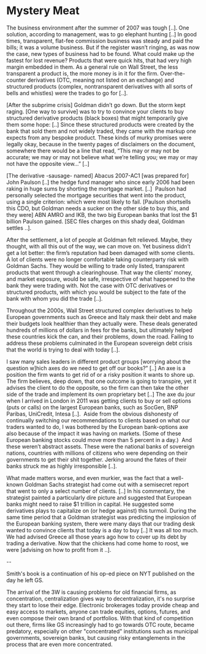 # Mystery Meat

The business environment after the summer of 2007 was tough [..]. One solution, according to management, was to go elephant hunting [..] In good times, transparent, flat-fee commission business was steady and paid the bills; it was a volume business. But if the register wasn’t ringing, as was now the case, new types of business had to be found. What could make up the fastest for lost revenue? Products that were quick hits, that had very high margin embedded in them. As a general rule on Wall Street, the less transparent a product is, the more money is in it for the firm. Over-the-counter derivatives (OTC, meaning not listed on an exchange) and structured products (complex, nontransparent derivatives with all sorts of bells and whistles) were the trades to go for [..].

[After the subprime crisis] Goldman didn’t go down. But the storm kept raging. [One way to survive] was to try to convince your clients to buy structured derivative products (black boxes) that might temporarily give them some hope: [..] Since these structured products were created by the bank that sold them and not widely traded, they came with the markup one expects from any bespoke product. These kinds of murky promises were legally okay, because in the twenty pages of disclaimers on the document, somewhere there would be a line that read, “This may or may not be accurate; we may or may not believe what we’re telling you; we may or may not have the opposite view…” [..]

[The derivative -sausage- named] Abacus 2007-AC1 [was prepared for] John Paulson [..] the hedge fund manager who since early 2006 had been raking in huge sums by shorting the mortgage market. [..]  Paulson had personally selected the mortgage securities that went into the product, using a single criterion: which were most likely to fail. [Paulson shortsells this CDO, but Goldman needs a sucker on the other side to buy this, and they were] ABN AMRO and IKB, the two big European banks that lost the $1 billion Paulson gained. [SEC files charges on this shady deal, Goldman settles ..].

After the settlement, a lot of people at Goldman felt relieved. Maybe, they thought, with all this out of the way, we can move on. Yet business didn’t get a lot better: the firm’s reputation had been damaged with some clients. A lot of clients were no longer comfortable taking counterparty risk with Goldman Sachs. They would be willing to trade only listed, transparent products that went through a clearinghouse. That way the clients’ money, and market exposure, would be safe, irrespective of what happened to the bank they were trading with. Not the case with OTC derivatives or structured products, with which you would be subject to the fate of the bank with whom you did the trade [..].

Throughout the 2000s, Wall Street structured complex derivatives to help European governments such as Greece and Italy mask their debt and make their budgets look healthier than they actually were. These deals generated hundreds of millions of dollars in fees for the banks, but ultimately helped these countries kick the can, and their problems, down the road. Failing to address these problems culminated in the European sovereign debt crisis that the world is trying to deal with today [..]. 

I saw many sales leaders in different product groups [worrying about the question w]hich axes do we need to get off our books?” [..] An axe is a position the firm wants to get rid of or a risky position it wants to shore up. The firm believes, deep down, that one outcome is going to transpire, yet it advises the client to do the opposite, so the firm can then take the other side of the trade and implement its own proprietary bet [..] The axe du jour when I arrived in London in 2011 was getting clients to buy or sell options (puts or calls) on the largest European banks, such as SocGen, BNP Paribas, UniCredit, Intesa [..].  Aside from the obvious dishonesty of continually switching our recommendations to clients based on what our traders wanted to do, I was bothered by the European bank-options axe also because of the impact it was having on markets. (Some of these European banking stocks could move more than 5 percent in a day.)  And these weren’t abstract assets. These were the national banks of sovereign nations, countries with millions of citizens who were depending on their governments to get their shit together. Jerking around the fates of their banks struck me as highly irresponsible [..].

What made matters worse, and even murkier, was the fact that a well-known Goldman Sachs strategist had come out with a semisecret report that went to only a select number of clients. [..] In his commentary, the strategist painted a particularly dire picture and suggested that European banks might need to raise $1 trillion in capital. He suggested some derivatives plays to capitalize on (or hedge against) this turmoil. During the same time period that a Goldman strategist was predicting the implosion of the European banking system, there were many days that our trading desk wanted to convince clients that today is a day to buy [..] It was all too much. We had advised Greece all those years ago how to cover up its debt by trading a derivative. Now that the chickens had come home to roost, we were [advising on how to profit from it ..].

--

Smith's book is a continuation of his op-ed piece on NYT published on the day he left GS.

The arrival of the 3W is causing problems for old financial firms, as concentration, centralization gives way to decentralization, it's no surprise they start to lose their edge. Electronic brokerages today provide cheap and easy access to markets, anyone can trade equities, options, futures, and even compose their own brand of portfolios. With that kind of competition out there, firms like GS increasingly had to go towards OTC route, became predatory, especially on other "concentrated" institutions such as municipal governments, sovereign banks, but causing risky entanglements in the process that are even more concentrated.  















